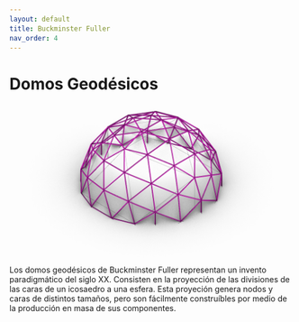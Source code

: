 ```yaml
---
layout: default
title: Buckminster Fuller
nav_order: 4
---
```


# Domos Geodésicos
![Geodésicos](../img/fuller1.jpg)
Los domos geodésicos de Buckminster Fuller representan un invento paradigmático del siglo XX. Consisten en la proyección de las divisiones de las caras de un icosaedro a una esfera. Esta proyeción genera nodos y caras de distintos tamaños, pero son fácilmente construíbles por medio de la producción en masa de sus componentes. 
